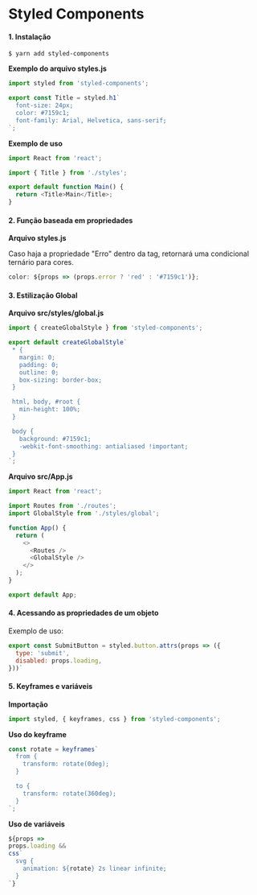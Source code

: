 # Styled Components

#### 1. Instalação

```console
$ yarn add styled-components
```

**Exemplo do arquivo styles.js**

```js
import styled from 'styled-components';

export const Title = styled.h1`
  font-size: 24px;
  color: #7159c1;
  font-family: Arial, Helvetica, sans-serif;
`;
```

**Exemplo de uso**

```js
import React from 'react';

import { Title } from './styles';

export default function Main() {
  return <Title>Main</Title>;
}
```

#### 2. Função baseada em propriedades

**Arquivo styles.js**

Caso haja a propriedade "Erro" dentro da tag, retornará uma condicional ternário para cores.

```js
color: ${props => (props.error ? 'red' : '#7159c1')};
```

#### 3. Estilização Global

**Arquivo src/styles/global.js**

```js
import { createGlobalStyle } from 'styled-components';

export default createGlobalStyle`
 * {
   margin: 0;
   padding: 0;
   outline: 0;
   box-sizing: border-box;
 }

 html, body, #root {
   min-height: 100%;
 }

 body {
   background: #7159c1;
   -webkit-font-smoothing: antialiased !important;
 }
`;
```

**Arquivo src/App.js**

```js
import React from 'react';

import Routes from './routes';
import GlobalStyle from './styles/global';

function App() {
  return (
    <>
      <Routes />
      <GlobalStyle />
    </>
  );
}

export default App;
```

#### 4. Acessando as propriedades de um objeto

Exemplo de uso:

```js
export const SubmitButton = styled.button.attrs(props => ({
  type: 'submit',
  disabled: props.loading,
}))`
```

#### 5. Keyframes e variáveis

**Importação**

```js
import styled, { keyframes, css } from 'styled-components';
```

**Uso do keyframe**

```js
const rotate = keyframes`
  from {
    transform: rotate(0deg);
  }

  to {
    transform: rotate(360deg);
  }
`;
```

**Uso de variáveis**

```js
${props =>
props.loading &&
css`
  svg {
    animation: ${rotate} 2s linear infinite;
  }
`}
```